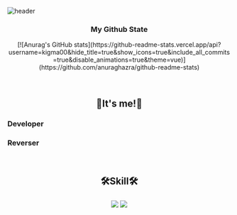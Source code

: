 
![header](https://capsule-render.vercel.app/api?type=Waving&color=Black&height=300&section=header&text=G0r4ni8's%20Git&fontSize=90)


<h3 align="center">My Github State</h3>
<p align="center">
  [![Anurag's GitHub stats](https://github-readme-stats.vercel.app/api?username=kigma00&hide_title=true&show_icons=true&include_all_commits=true&disable_animations=true&theme=vue)](https://github.com/anuraghazra/github-readme-stats)
  
</p>

  

<br/>
<h2 align="center">👋It's me!👋</h2>
<h3 align="center">
  <h3>Developer</h3>
  <h3>Reverser</h3>
</h3>
  <br/>

<h2 align="center">🛠️Skill🛠️</h2>
<h3 align="center">
  <img src="https://img.shields.io/badge/C-A8B9CC?style=for-the-badge&logo=C&logoColor=black">
  <img src="https://img.shields.io/badge/C++-00599C?style=for-the-badge&logo=C++&logoColor=black">
</h3>
 <br/>
 
